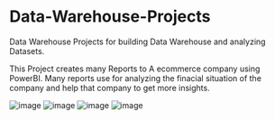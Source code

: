 # Data-Warehouse-Projects
Data Warehouse Projects for building Data Warehouse and analyzing Datasets.

This Project creates many Reports to A ecommerce company using PowerBI.
 Many reports use for analyzing the finacial situation of the company and help that company to get more insights. 

![image](https://user-images.githubusercontent.com/85168496/206843346-c8a02027-972c-4719-9e2e-fcec5493e986.png)
![image](https://user-images.githubusercontent.com/85168496/206843336-36f39929-28c0-431d-969c-b57ce779ee33.png)
![image](https://user-images.githubusercontent.com/85168496/206843358-cffe9cf1-3aef-4778-9733-e571a80a55af.png)
![image](https://user-images.githubusercontent.com/85168496/206843374-2ead9fea-0471-4623-a616-e428a1b2a810.png)
